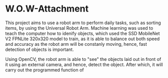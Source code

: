 # W.O.W-Attachment

This project aims to use a robot arm to perform daily tasks, such as sorting items, by using the Universal Robot Arm. Machine learning was used to teach the computer how to idenify objects, which used the SSD MobileNet V2 FPNLite 320x320 model to train, as it is able to balance out both speed and accuracy as the robot arm will be constanly moving, hence, fast detection of objects is important. 

Using OpenCV, the robot arm is able to "see" the objects laid out in front of it using an external camera, and hence, detect the object. After which, it will carry out the programmed function of <insert later>
